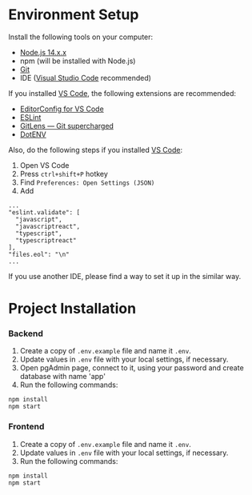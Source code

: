 # Environment Setup

Install the following tools on your computer:
* [Node.js 14.x.x](https://nodejs.org/)
* npm (will be installed with Node.js)
* [Git](https://git-scm.com/downloads)
* IDE ([Visual Studio Code](https://code.visualstudio.com/) recommended)

If you installed [VS Code](https://code.visualstudio.com/), the following extensions are recommended:
* [EditorConfig for VS Code](https://marketplace.visualstudio.com/items?itemName=EditorConfig.EditorConfig)
* [ESLint](https://marketplace.visualstudio.com/items?itemName=dbaeumer.vscode-eslint)
* [GitLens — Git supercharged](https://marketplace.visualstudio.com/items?itemName=eamodio.gitlens)
* [DotENV](https://marketplace.visualstudio.com/items?itemName=mikestead.dotenv)

Also, do the following steps if you installed [VS Code](https://code.visualstudio.com/):
1. Open VS Code
1. Press `ctrl+shift+P` hotkey
1. Find `Preferences: Open Settings (JSON)`
1. Add
```
...
"eslint.validate": [
  "javascript",
  "javascriptreact",
  "typescript",
  "typescriptreact"
],
"files.eol": "\n"
...
```

If you use another IDE, please find a way to set it up in the similar way.

# Project Installation

### Backend
1. Create a copy of `.env.example` file and name it `.env`.
1. Update values in `.env` file ​​with your local settings, if necessary.
1. Open pgAdmin page, connect to it, using your password and create database with name 'app'
1. Run the following commands:
```
npm install
npm start
```
### Frontend
1. Create a copy of `.env.example` file and name it `.env`.
1. Update values in `.env` file ​​with your local settings, if necessary.
1. Run the following commands:
```
npm install
npm start
```
